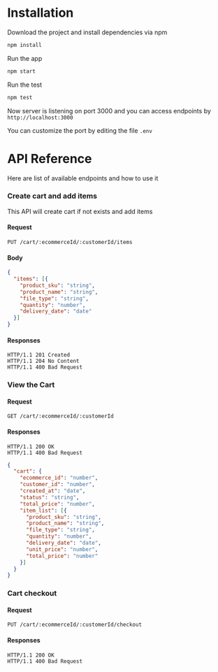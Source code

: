 
# Installation

Download the project and install dependencies via npm

```bash
npm install
```

Run the app
```bash
npm start
```

Run the test
```bash
npm test
```

Now server is listening on port 3000 and you can access endpoints by `http://localhost:3000`

You can customize the port by editing the file `.env`
# API Reference
Here are list of available endpoints and how to use it


### Create cart and add items

This API will create cart if not exists and add items 

#### Request
`PUT /cart/:ecommerceId/:customerId/items`

#### Body
```json
{
  "items": [{
    "product_sku": "string",
    "product_name": "string", 
    "file_type": "string",
    "quantity": "number",
    "delivery_date": "date"
  }]
}
```

#### Responses

```http
HTTP/1.1 201 Created
HTTP/1.1 204 No Content
HTTP/1.1 400 Bad Request
```

### View the Cart

#### Request
`GET /cart/:ecommerceId/:customerId`



#### Responses
```http
HTTP/1.1 200 OK
HTTP/1.1 400 Bad Request
```
```json
{
  "cart": {
    "ecommerce_id": "number", 
    "customer_id": "number", 
    "created_at": "date",
    "status": "string",
    "total_price": "number", 
    "item_list": [{
      "product_sku": "string",
      "product_name": "string", 
      "file_type": "string", 
      "quantity": "number", 
      "delivery_date": "date", 
      "unit_price": "number",
      "total_price": "number"
    }]
  }
}
```

### Cart checkout

#### Request
`PUT /cart/:ecommerceId/:customerId/checkout`


#### Responses
```http
HTTP/1.1 200 OK
HTTP/1.1 400 Bad Request
```